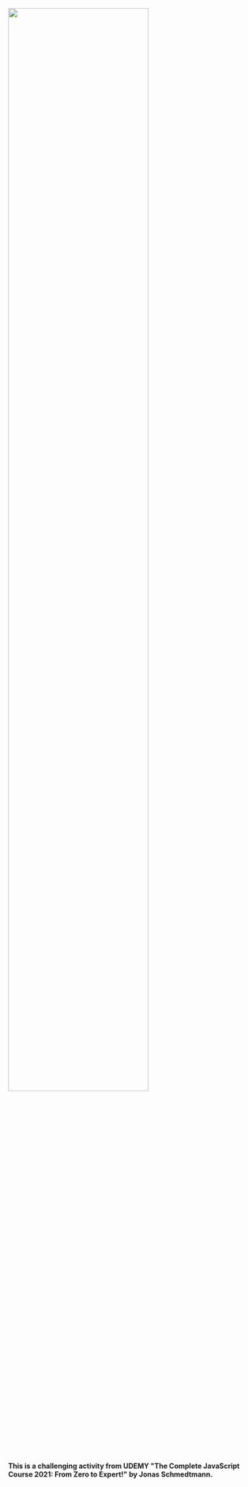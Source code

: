 <img align="center" src="https://miro.medium.com/max/3200/1*OF0xEMkWBv-69zvmNs6RDQ.gif" height="75%" width="75%">

#### This is a challenging activity from UDEMY "The Complete JavaScript Course 2021: From Zero to Expert!" by Jonas Schmedtmann.
